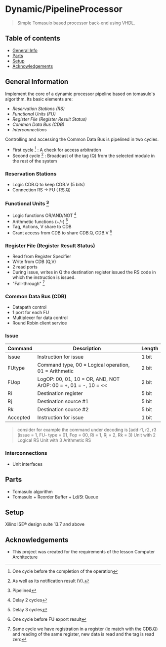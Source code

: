 # Dynamic/PipelineProcessor
>   Simple Tomasulo based processor back-end using VHDL.



## Table of contents
* [General Info](#general-information)
* [Parts](#parts)
* [Setup](#setup)
* [Acknowledgements](#acknowledgements)


## General Information
Implement the core of a dynamic processor pipeline based on tomasulo's algorithm.
Its basic elements are: 

* _Reservation Stations (RS)_
* _Functional Units (FU)_
* _Register File (Register Result Status)_
* _Common Data Bus (CDB)_
* _Interconnections_

Controlling and accessing the Common Data Bus is pipelined in two cycles. 
* First cycle [^1]  : A check for access arbitration 
* Second cycle [^2] :  Broadcast of the tag (Q) from the selected module in the rest of the system

### Reservation Stations 
* Logic CDB.Q to keep CDB.V (5 bits)
* Connection RS -> FU ( RS.Q)

### Functional Units [^5]
* Logic functions OR/AND/NOT [^3] 
* Arithmetic functions (+/-) [^4]
* Tag, Actions, V share to CDB
* Grant access from CDB to share CDB.Q, CDB.V [^6]



### Register File (Register Result Status)
* Read from Register Specifier
* Write from CDB (Q,V)
* 2 read ports
* During issue, writes in Q the destination register issued the RS code in which the instruction is issued. 
* "Fall-through" [^7]

### Common Data Bus (CDB)
* Datapath control
* 1 port for each FU 
* Multiplexer for data control
* Round Robin client service

### Issue
| Command | Description | Length |
| --- | --- | --- |
| Issue | Instruction for issue | 1 bit |
| FUtype | Command type, 00 = Logical operation, 01 = Arithmetic | 2 bit |
| FUop| LogOP: 00, 01, 10 = OR, AND, NOT <br>ArOP: 00 = +, 01 = -, 10 = <<  | 2 bit |
| Ri| Destination register   | 5 bit |
| Rj| Destination source #1 | 5 bit |
| Rk| Destination source #2 | 5 bit |
| Accepted| Instruction for issue | 1 bit |






> consider for example the command under decoding is ]add r1, r2, r3 (issue = 1, FU-
type = 01, Fop = 00, Ri = 1, Rj = 2, Rk = 3)
> Unit with 2 Logical RS 
> Unit with 3 Arithmetic RS

### Interconnections
* Unit interfaces

## Parts
* Tomasulo algorithm
* Tomasulo + Reorder Buffer + Ld/St Queue

## Setup
Xilinx ISE® design suite 13.7 and above

## Acknowledgements
* This project was created for the requirements of the lesson Computer Architecture

[^1]: One cycle before the completion of the operation
[^2]: As well as its notification result (V).
[^3]: Delay 2 cycles
[^4]:  Delay 3 cycles
[^5]: Pipelined
[^6]: One cycle before FU export result
[^7]: Same cycle we have registration in a register (ie match with the CDB.Q) and reading of the same register, new data is read and the tag is read zero

